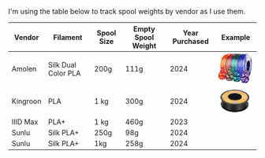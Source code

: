 I'm using the table below to track spool weights by vendor as I use them.

| Vendor | Filament | Spool Size | Empty Spool Weight | Year Purchased | Example |
|---|---|---|---|---|---|
| Amolen | Silk Dual Color PLA | 200g | 111g | 2024 | ![amolen-silk-pla-200g](/img/amolen-200g.png) |
| Kingroon | PLA | 1 kg | 300g | 2024 | ![kingroon-pla-1kg](/img/kingroon-1kg.png) |
| IIID Max | PLA+ | 1 kg | 460g | 2023 |  |
| Sunlu | Silk PLA+ | 250g | 98g | 2024 |  |
| Sunlu | Silk PLA+ | 1kg | 258g | 2024 |  |
